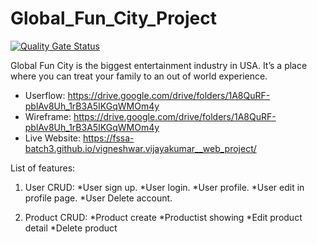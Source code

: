 # Global_Fun_City_Project

[![Quality Gate Status](https://sonarcloud.io/api/project_badges/measure?project=fssa-batch3_vigneshwar.vijayakumar__web_project&metric=alert_status)](https://sonarcloud.io/summary/new_code?id=fssa-batch3_vigneshwar.vijayakumar__web_project)

Global Fun City is the biggest entertainment industry in USA. It’s a place where you can treat your family to an out of world experience.

* Userflow: https://drive.google.com/drive/folders/1A8QuRF-pblAv8Uh_1rB3A5IKGqWMOm4y
* Wireframe: https://drive.google.com/drive/folders/1A8QuRF-pblAv8Uh_1rB3A5IKGqWMOm4y
* Live Website: https://fssa-batch3.github.io/vigneshwar.vijayakumar__web_project/

List of features:
1. User CRUD:
*User sign up.
*User login.
*User profile.
*User edit in profile page.
*User Delete account.

2. Product CRUD:
*Product create
*Productist showing
*Edit product detail
*Delete product
